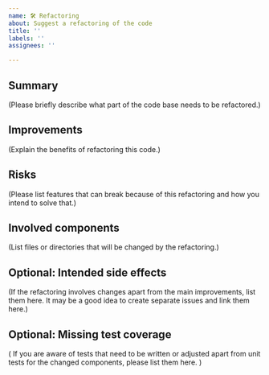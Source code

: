 ```yaml
---
name: 🛠️ Refactoring
about: Suggest a refactoring of the code
title: ''
labels: ''
assignees: ''

---
```


## Summary

(Please briefly describe what part of the code base needs to be refactored.)

## Improvements

(Explain the benefits of refactoring this code.)

## Risks

(Please list features that can break because of this refactoring and how you intend to solve that.)

## Involved components

(List files or directories that will be changed by the refactoring.)

## Optional: Intended side effects


(If the refactoring involves changes apart from the main improvements, list them here.
It may be a good idea to create separate issues and link them here.)


## Optional: Missing test coverage

(
If you are aware of tests that need to be written or adjusted apart from unit tests for the changed components,
please list them here.
)
